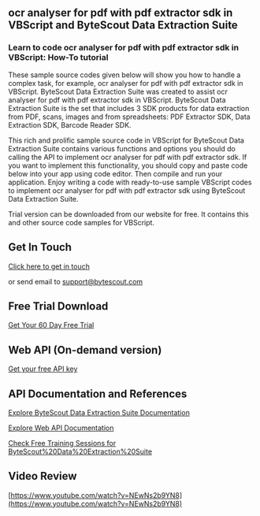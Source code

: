 ## ocr analyser for pdf with pdf extractor sdk in VBScript and ByteScout Data Extraction Suite

### Learn to code ocr analyser for pdf with pdf extractor sdk in VBScript: How-To tutorial

These sample source codes given below will show you how to handle a complex task, for example, ocr analyser for pdf with pdf extractor sdk in VBScript. ByteScout Data Extraction Suite was created to assist ocr analyser for pdf with pdf extractor sdk in VBScript. ByteScout Data Extraction Suite is the set that includes 3 SDK products for data extraction from PDF, scans, images and from spreadsheets: PDF Extractor SDK, Data Extraction SDK, Barcode Reader SDK.

This rich and prolific sample source code in VBScript for ByteScout Data Extraction Suite contains various functions and options you should do calling the API to implement ocr analyser for pdf with pdf extractor sdk. If you want to implement this functionality, you should copy and paste code below into your app using code editor. Then compile and run your application. Enjoy writing a code with ready-to-use sample VBScript codes to implement ocr analyser for pdf with pdf extractor sdk using ByteScout Data Extraction Suite.

Trial version can be downloaded from our website for free. It contains this and other source code samples for VBScript.

## Get In Touch

[Click here to get in touch](https://bytescout.zendesk.com/hc/en-us/requests/new?subject=ByteScout%20Data%20Extraction%20Suite%20Question)

or send email to [support@bytescout.com](mailto:support@bytescout.com?subject=ByteScout%20Data%20Extraction%20Suite%20Question) 

## Free Trial Download

[Get Your 60 Day Free Trial](https://bytescout.com/download/web-installer?utm_source=github-readme)

## Web API (On-demand version)

[Get your free API key](https://pdf.co/documentation/api?utm_source=github-readme)

## API Documentation and References

[Explore ByteScout Data Extraction Suite Documentation](https://bytescout.com/documentation/index.html?utm_source=github-readme)

[Explore Web API Documentation](https://pdf.co/documentation/api?utm_source=github-readme)

[Check Free Training Sessions for ByteScout%20Data%20Extraction%20Suite](https://academy.bytescout.com/)

## Video Review

[https://www.youtube.com/watch?v=NEwNs2b9YN8](https://www.youtube.com/watch?v=NEwNs2b9YN8)